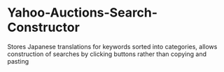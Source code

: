 # Yahoo-Auctions-Search-Constructor
Stores Japanese translations for keywords sorted into categories, allows construction of searches by clicking buttons rather than copying and pasting